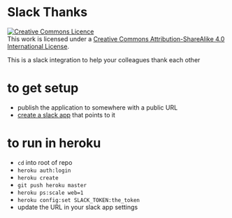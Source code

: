 # Slack Thanks

<a rel="license" href="http://creativecommons.org/licenses/by-sa/4.0/"><img alt="Creative Commons Licence" style="border-width:0" src="https://i.creativecommons.org/l/by-sa/4.0/88x31.png" /></a><br />This work is licensed under a <a rel="license" href="http://creativecommons.org/licenses/by-sa/4.0/">Creative Commons Attribution-ShareAlike 4.0 International License</a>.

This is a slack integration to help your colleagues thank each other

# to get setup

 * publish the application to somewhere with a public URL
 * [create a slack app](https://api.slack.com/apps?new_app=1) that points to it

# to run in heroku

 * `cd` into root of repo
 * `heroku auth:login`
 * `heroku create`
 * `git push heroku master`
 * `heroku ps:scale web=1`
 * `heroku config:set SLACK_TOKEN:the_token`
 * update the URL in your slack app settings
